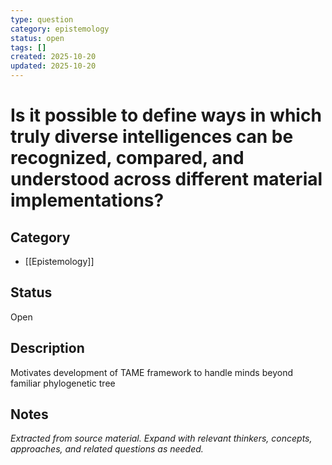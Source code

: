 ```yaml
---
type: question
category: epistemology
status: open
tags: []
created: 2025-10-20
updated: 2025-10-20
---
```


# Is it possible to define ways in which truly diverse intelligences can be recognized, compared, and understood across different material implementations?

## Category

- [[Epistemology]]

## Status

Open

## Description

Motivates development of TAME framework to handle minds beyond familiar phylogenetic tree

## Notes

*Extracted from source material. Expand with relevant thinkers, concepts, approaches, and related questions as needed.*
